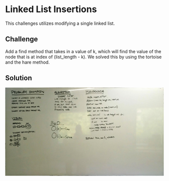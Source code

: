 # Linked List Insertions
This challenges utilizes modifying a single linked list.

## Challenge
Add a find method that takes in a value of k, which will find the value of the node that is at index of (list_length - k). We solved this by using the tortoise and the hare method.

## Solution
![White Boarding](./../../assets/04_ll_kth_from_end.jpg)
